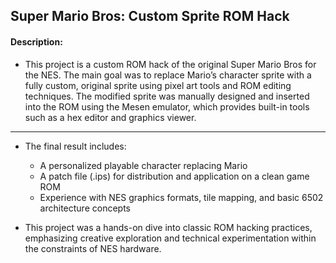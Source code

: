 ## Super Mario Bros: Custom Sprite ROM Hack

#### Description:
- This project is a custom ROM hack of the original Super Mario Bros for the NES. The main goal was to replace Mario’s character sprite with a fully custom, original sprite using pixel art tools and ROM editing techniques. The modified sprite was manually designed and inserted into the ROM using the Mesen emulator, which provides built-in tools such as a hex editor and graphics viewer.
---
- The final result includes:
    - A personalized playable character replacing Mario
    - A patch file (.ips) for distribution and application on a clean game ROM
    - Experience with NES graphics formats, tile mapping, and basic 6502 architecture concepts

- This project was a hands-on dive into classic ROM hacking practices, emphasizing creative exploration and technical experimentation within the constraints of NES hardware.
